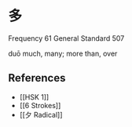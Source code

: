 # 多
Frequency 61
General Standard 507

duō
much, many; more than, over

## References
- [[HSK 1]]
- [[6 Strokes]]
- [[夕 Radical]]